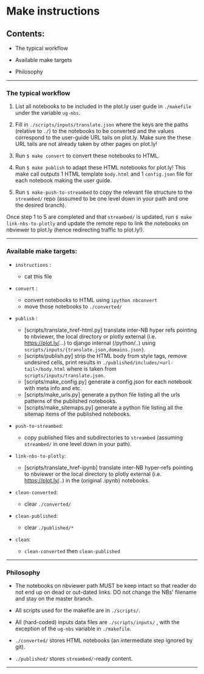 # Make instructions

## Contents:

+ The typical workflow

+ Available make targets

+ Philosophy

-------------------------------------------------------------------------------

### The typical workflow

1. List all notebooks to be included in the plot.ly user guide in 
   `./makefile` under the variable `ug-nbs`.

2. Fill in `./scripts/inputs/translate.json` where the keys are the paths
   (relative to `./`) to the notebooks to be converted and the values correspond
   to the user-guide URL tails on plot.ly. Make sure the these URL tails are not
   already taken by other pages on plot.ly!

3. Run `$ make convert` to convert these notebooks to HTML.

4. Run `$ make publish` to adapt these HTML notebooks for plot.ly!  This make
   call outputs 1 HTML template `body.html` and 1 `config.json` file for each
   notebook making the user guide.

5. Run `$ make-push-to-streambed` to copy the relevant file structure to 
   the `streambed/` repo (assumed to be one level down in your path and 
   one the desired branch).

Once step 1 to 5 are completed and that `streambed/` is updated, run
`$ make link-nbs-to-plotly` and update the remote repo to link the notebooks 
on nbviewer to plot.ly (hence redirecting traffic to plot.ly!). 

-------------------------------------------------------------------------------

### Available make targets:

+ `instructions` :
    - cat this file

+ `convert` :
   - convert notebooks to HTML using `ipython nbconvert`
   - move those notebooks to `./converted/`

+ `publish` :
    - [scripts/translate_href-html.py] translate inter-NB hyper refs pointing to
      nbviewer, the local directory or plotly external (i.e.
      https://plot.ly/...) to django internal (/python/..) using
      `scripts/inputs/{translate.json,domains.json}`.
    - [scripts/publish.py] strip the HTML body from style tags, remove undesired
      cells, print results in `./published/includes/<url-tail>/body.html` where
      <url-tail> is taken from `scripts/inputs/translate.json`.
    - [scripts/make_config.py] generate a config.json for each notebook with
      meta info and etc. 
    - [scripts/make_urls.py] generate a python file listing all the urls
      patterns of the published notebooks. 
    - [scripts/make_sitemaps.py] generate a python file listing all the sitemap
      items of the published notebooks. 
      
+ `push-to-streambed`:
    - copy published files and subdirectories to `streambed` (assuming
      `streambed/` in one level down in your path).

+ `link-nbs-to-plotly`:
    - [scripts/translate_href-ipynb] translate inter-NB hyper-refs pointing to
      nbviewer or the local directory to plotly external (i.e.
      https://plot.ly/..) in the (original .ipynb) notebooks.

+ `clean-converted`:
    - clear `./converted/`

+ `clean-published`:
    - clear `./published/*`

+ `clean`:
    - `clean-converted` then `clean-published`

-------------------------------------------------------------------------------

### Philosophy

+ The notebooks on nbviewer path MUST be keep intact so that reader do not end
  up on dead or out-dated links. DO not change the NBs' filename and stay on the
  master branch.

+ All scripts used for the makefile are in `./scripts/`.

+ All (hard-coded) inputs data files are `./scripts/inputs/` , with the
  exception of the `ug-nbs` variable in `./makefile`.

+ `./converted/` stores HTML notebooks (an intermediate step ignored by git).

+ `./published/` stores `streambed/`-ready content.

-------------------------------------------------------------------------------
